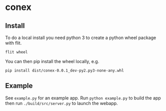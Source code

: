 # conex

## Install

To do a local install you need python 3 to create a python wheel package with flit.

```
flit wheel
```

You can then pip install the wheel locally, e.g.

```
pip install dist/conex-0.0.1_dev-py2.py3-none-any.whl
```

## Example

See `example.py` for an example app.
Run `python example.py` to build the app then run `./build/src/server.py` to launch the webapp.
